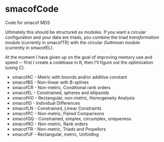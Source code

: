 # smacofCode

Code for smacof MDS 

Ultimately this should be structured as modules. If you
want a circular configuration and your data are triads,
you combine the triad *transformation module* (currently in smacofTR) 
with the circular *Guttmnan module* (currently in smacofEL).

At the moment I have given up on the goal of improving
memory use and speed -- first I create a codebase in
R, then I'll figure out the optimization (using C).

* smacofAC - Metric with bounds and/or additive constant
* smacofBS - Non-linear with B-splines
* smacofCR - Non-metric, Conditional rank orders
* smacofEL - Constrained, spheres and ellipsoids
* smacofHO - Rectangular, non-metric, Homogeneity Analysis
* smacofID - Individual Differences
* smacofLN - Constrained, Linear Constraints
* smacofPC - Non-metric, Paired Comparisons
* smacofQQ - Constrained, simplex, circumplex, uniqueness
* smacofRO - Non-metric, Rank orders
* smacofTR - Non-metric, Triads and Propellors
* smacofUF - Rectangular, metric, Unfolding 

